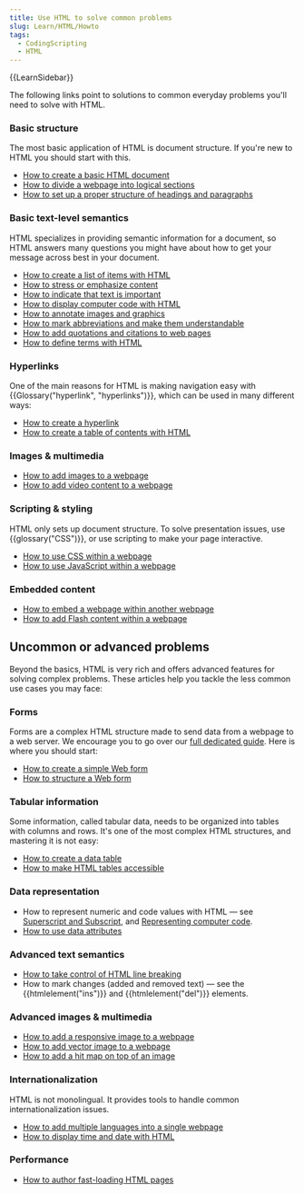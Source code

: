 ```yaml
---
title: Use HTML to solve common problems
slug: Learn/HTML/Howto
tags:
  - CodingScripting
  - HTML
---
```

{{LearnSidebar}}

The following links point to solutions to common everyday problems you'll need to solve with HTML.

### Basic structure

The most basic application of HTML is document structure. If you're new to HTML you should start with this.

- [How to create a basic HTML document](/en-US/docs/Learn/HTML/Introduction_to_HTML/Getting_started#anatomy_of_an_html_document)
- [How to divide a webpage into logical sections](/en-US/docs/Learn/HTML/Introduction_to_HTML/Document_and_website_structure)
- [How to set up a proper structure of headings and paragraphs](/en-US/docs/Learn/HTML/Introduction_to_HTML/HTML_text_fundamentals#the_basics_headings_and_paragraphs)

### Basic text-level semantics

HTML specializes in providing semantic information for a document, so HTML answers many questions you might have about how to get your message across best in your document.

- [How to create a list of items with HTML](/en-US/docs/Learn/HTML/Introduction_to_HTML/HTML_text_fundamentals#lists)
- [How to stress or emphasize content](/en-US/docs/Learn/HTML/Introduction_to_HTML/HTML_text_fundamentals#emphasis_and_importance)
- [How to indicate that text is important](/en-US/docs/Learn/HTML/Introduction_to_HTML/HTML_text_fundamentals#emphasis_and_importance)
- [How to display computer code with HTML](/en-US/docs/Learn/HTML/Introduction_to_HTML/Advanced_text_formatting#representing_computer_code)
- [How to annotate images and graphics](/en-US/docs/Learn/HTML/Multimedia_and_embedding/Images_in_HTML#annotating_images_with_figures_and_figure_captions)
- [How to mark abbreviations and make them understandable](/en-US/docs/Learn/HTML/Introduction_to_HTML/Advanced_text_formatting#abbreviations)
- [How to add quotations and citations to web pages](/en-US/docs/Learn/HTML/Introduction_to_HTML/Advanced_text_formatting#quotations)
- [How to define terms with HTML](/en-US/docs/Learn/HTML/Howto/Define_terms_with_HTML)

### Hyperlinks

One of the main reasons for HTML is making navigation easy with {{Glossary("hyperlink", "hyperlinks")}}, which can be used in many different ways:

- [How to create a hyperlink](/en-US/docs/Learn/HTML/Introduction_to_HTML/Creating_hyperlinks)
- [How to create a table of contents with HTML](/en-US/docs/Learn/HTML/Introduction_to_HTML/Creating_hyperlinks#active_learning_creating_a_navigation_menu)

### Images & multimedia

- [How to add images to a webpage](/en-US/docs/Learn/HTML/Multimedia_and_embedding/Images_in_HTML#how_do_we_put_an_image_on_a_webpage)
- [How to add video content to a webpage](/en-US/docs/Learn/HTML/Multimedia_and_embedding/Video_and_audio_content)

### Scripting & styling

HTML only sets up document structure. To solve presentation issues, use {{glossary("CSS")}}, or use scripting to make your page interactive.

- [How to use CSS within a webpage](/en-US/docs/Learn/CSS/First_steps/How_CSS_works#how_to_apply_your_css_to_your_html)
- [How to use JavaScript within a webpage](/en-US/docs/Learn/HTML/Howto/Use_JavaScript_within_a_webpage)

### Embedded content

- [How to embed a webpage within another webpage](/en-US/docs/Learn/HTML/Multimedia_and_embedding/Other_embedding_technologies)
- [How to add Flash content within a webpage](/en-US/docs/Learn/HTML/Multimedia_and_embedding/Other_embedding_technologies#the_%3cembed%3e_and_%3cobject%3e_elements)

## Uncommon or advanced problems

Beyond the basics, HTML is very rich and offers advanced features for solving complex problems. These articles help you tackle the less common use cases you may face:

### Forms

Forms are a complex HTML structure made to send data from a webpage to a web server. We encourage you to go over our [full dedicated guide](/en-US/docs/Learn/Forms). Here is where you should start:

- [How to create a simple Web form](/en-US/docs/Learn/Forms/Your_first_form)
- [How to structure a Web form](/en-US/docs/Learn/Forms/How_to_structure_a_web_form)

### Tabular information

Some information, called tabular data, needs to be organized into tables with columns and rows. It's one of the most complex HTML structures, and mastering it is not easy:

- [How to create a data table](/en-US/docs/Learn/HTML/Tables/Basics)
- [How to make HTML tables accessible](/en-US/docs/Learn/HTML/Tables/Advanced)

### Data representation

- How to represent numeric and code values with HTML — see [Superscript and Subscript](/en-US/docs/Learn/HTML/Introduction_to_HTML/Advanced_text_formatting#superscript_and_subscript), and [Representing computer code](/en-US/docs/Learn/HTML/Introduction_to_HTML/Advanced_text_formatting#representing_computer_code).
- [How to use data attributes](/en-US/docs/Learn/HTML/Howto/Use_data_attributes)

### Advanced text semantics

- [How to take control of HTML line breaking](/en-US/docs/Web/HTML/Element/br)
- How to mark changes (added and removed text) — see the {{htmlelement("ins")}} and {{htmlelement("del")}} elements.

### Advanced images & multimedia

- [How to add a responsive image to a webpage](/en-US/docs/Learn/HTML/Multimedia_and_embedding/Responsive_images)
- [How to add vector image to a webpage](/en-US/docs/Learn/HTML/Multimedia_and_embedding/Adding_vector_graphics_to_the_Web)
- [How to add a hit map on top of an image](/en-US/docs/Learn/HTML/Howto/Add_a_hit_map_on_top_of_an_image)

### Internationalization

HTML is not monolingual. It provides tools to handle common internationalization issues.

- [How to add multiple languages into a single webpage](/en-US/docs/Learn/HTML/Introduction_to_HTML/The_head_metadata_in_HTML#setting_the_primary_language_of_the_document)
- [How to display time and date with HTML](/en-US/docs/Learn/HTML/Introduction_to_HTML/Advanced_text_formatting#marking_up_times_and_dates)

### Performance

- [How to author fast-loading HTML pages](/en-US/docs/Learn/HTML/Howto/Author_fast-loading_HTML_pages)
